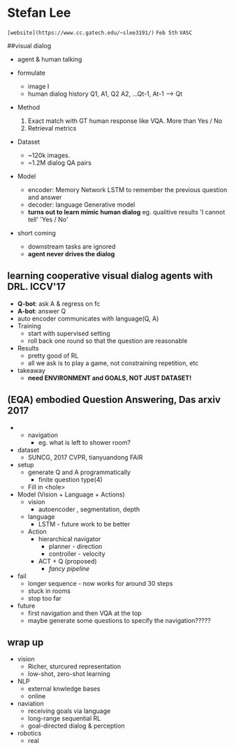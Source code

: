 # Stefan Lee
`[website](https://www.cc.gatech.edu/~slee3191/)` `Feb 5th` `VASC`

##visual dialog
- agent & human talking
- formulate
    + image I
    + human dialog history Q1, A1, Q2 A2, ...Qt-1, At-1 --> Qt

- Method
    1. Exact match with GT human response like VQA. More than Yes / No
    2. Retrieval metrics
- Dataset
    + ~120k images. 
    + ~1.2M dialog QA pairs
- Model
    + encoder: Memory Network
        LSTM to remember the previous question and answer
    + decoder: language Generative model
    + __turns out to learn mimic human dialog__
        eg. qualitive results
        'I cannot tell'
        'Yes / No'
- short coming
    + downstream tasks are ignored
    + __agent never drives the dialog__

## learning cooperative visual dialog agents with DRL. ICCV'17
- __Q-bot__: ask A & regress on fc 
- __A-bot__: answer Q
- auto encoder communicates with language(Q, A)
- Training
    + start with supervised setting
    + roll back one round so that the question are reasonable
- Results
    + pretty good of RL
    + all we ask is to play a game, not constraining repetition, etc
- takeaway
    + __need ENVIRONMENT and GOALS, NOT JUST DATASET!__

## (EQA) embodied Question Answering, Das arxiv 2017
- + navigation
    + eg. what is left to shower room?
- dataset
    + SUNCG, 2017 CVPR, tianyuandong FAIR
- setup
    + generate Q and A programmatically
        * finite question type(4)
    + Fill in \<hole\>
- Model (Vision + Language + Actions)
    + vision
        * autoencoder , segmentation, depth
    + language
        * LSTM - future work to be better
    + Action
        * hierarchical navigator
            - planner - direction
            - controller - velocity
        * ACT + Q (proposed) 
            - _fancy pipeline_
- fail
    + longer sequence - now works for around 30 steps
    + stuck in rooms
    + stop too far
- future
    + first navigation and then VQA at the top
    + maybe generate some questions to specify the navigation?????

## wrap up
- vision
    + Richer, sturcured representation
    + low-shot, zero-shot learning
- NLP
    + external knwledge bases
    + online 
- naviation
    + receiving goals via language
    + long-range sequential RL
    + goal-directed dialog & perception
- robotics
    + real 
































